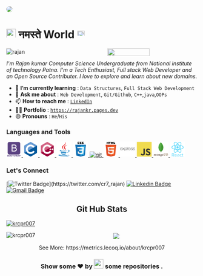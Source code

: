 <img style="border-radius:10px;" src="https://source.unsplash.com/1600x900/daily?coder">
<h1><img src="https://imgur.com/CTPzCrS.gif" height=25px width=25px> <b> नमस्ते World </b> <img src="https://imgur.com/TFzFv3D.gif" height=20px width=20px></h1>
<img src="https://imgur.com/Z9n1y5S.gif" height=47% width=47% align="right">
<p align="left"> <img src="https://komarev.com/ghpvc/?username=krcpr007" alt="rajan" /> </p>

<p><i> I'm Rajan kumar Computer Science Undergraduate from National institute of technology Patna. I'm a Tech Enthusiast, Full stack Web Developer and an Open Source Contributer. I love to explore and learn about new domains.</i></p>
<ul>
<li> 🌱 <b>I’m currently learning</b> : <code>Data Structures</code>, <code>Full Stack Web Development</code></li>
<li> 💬 <b>Ask me about</b> : <code>Web Development</code>, <code>Git/Github</code>, <code>C++</code>,<code>java</code>,<code>OOPs</code></li>
<li> 📫 <b>How to reach me</b> : <code><a href="https://linkedin.com/in/krcpr007">LinkedIn</a></code></li>
<li> 👩‍💻 <b>Portfolio</b> : <code><a href="https://rajankr.pages.dev">https://rajankr.pages.dev</a></code></li>
<li> 😄 <b>Pronouns</b> : <code>He</code>/<code>His</code></li>
<!-- <li> ⚡ <b>Fun fact</b> : </li> -->
</ul>



<h3>Languages and Tools</h3>
<p align="left"> <a href="https://getbootstrap.com" target="_blank"> <img src="https://raw.githubusercontent.com/devicons/devicon/master/icons/bootstrap/bootstrap-plain-wordmark.svg" alt="bootstrap" width="40" height="40"/> </a> <a href="https://www.cprogramming.com/" target="_blank"> <img src="https://raw.githubusercontent.com/devicons/devicon/master/icons/c/c-original.svg" alt="c" width="40" height="40"/> </a> <a href="https://www.w3schools.com/cpp/" target="_blank"> <img src="https://raw.githubusercontent.com/devicons/devicon/master/icons/cplusplus/cplusplus-original.svg" alt="cplusplus" width="40" height="40"/> </a> <a href="https://www.java.com" target="_blank"> <img src="https://raw.githubusercontent.com/devicons/devicon/master/icons/java/java-original.svg" alt="java" width="40" height="40"/> </a> <a href="https://www.w3schools.com/css/" target="_blank"> <img src="https://raw.githubusercontent.com/devicons/devicon/master/icons/css3/css3-original-wordmark.svg" alt="css3" width="40" height="40"/> </a> <a href="https://git-scm.com/" target="_blank"> <img src="https://www.vectorlogo.zone/logos/git-scm/git-scm-icon.svg" alt="git" width="40" height="40"/> </a> <a href="https://www.w3.org/html/" target="_blank"> <img src="https://raw.githubusercontent.com/devicons/devicon/master/icons/html5/html5-original-wordmark.svg" alt="html5" width="40" height="40"/> </a>
  <a href="https://expressjs.com" target="_blank"> <img src="https://raw.githubusercontent.com/devicons/devicon/master/icons/express/express-original-wordmark.svg" alt="express" width="40" height="40"/> </a><a href="https://developer.mozilla.org/en-US/docs/Web/JavaScript" target="_blank"> <img src="https://raw.githubusercontent.com/devicons/devicon/master/icons/javascript/javascript-original.svg" alt="javascript" width="40" height="40"/> </a> <a href="https://www.mongodb.com/" target="_blank"> <img src="https://raw.githubusercontent.com/devicons/devicon/master/icons/mongodb/mongodb-original-wordmark.svg" alt="mongodb" width="40" height="40"/> </a>  <a href="https://reactjs.org/" target="_blank"> <img src="https://raw.githubusercontent.com/devicons/devicon/master/icons/react/react-original-wordmark.svg" alt="react" width="40" height="40"/> </a> </p> 


<h3>Let's Connect</h3>


[![Twitter Badge](https://img.shields.io/badge/-@cr7__rajan-1ca0f1?style=flat-square&labelColor=1ca0f1&logo=twitter&logoColor=white&link=https://twitter.com/_aayushimittal_)](https://twitter.com/cr7_rajan) 
[![Linkedin Badge](https://img.shields.io/badge/-Rajan_kumar-blue?style=flat-square&logo=Linkedin&logoColor=white&link=https://www.linkedin.com/inaayushi-mittal-309853196/)](https://www.linkedin.com/in/krcpr007)
[![Gmail Badge](https://img.shields.io/badge/-rajankk.ug20.cse@nitp.ac.in-c14438?style=flat-square&logo=Gmail&logoColor=white&link=mailto:rajankk.ug20.cse@nitp.ac.in)](mailto:rajankk.ug20.cse@nitp.ac.in)


<center>
<h2 align="center">Git Hub Stats</h2>
  <p align="left"> <a href="https://github.com/ryo-ma/github-profile-trophy"><img src="https://github-profile-trophy.vercel.app/?username=krcpr007" alt="krcpr007" /></a> </p>
  
<p><img align="left" src="https://github-readme-stats.vercel.app/api/top-langs?username=krcpr007&show_icons=true&locale=en&layout=compact" alt="krcpr007" /></p>

<!-- <p>&nbsp;<img align="center" src="https://github-readme-stats.vercel.app/api?username=krcpr007&show_icons=true&locale=en" alt="krcpr007" /></p> -->

<!-- <p><img align="center" src="https://github-readme-streak-stats.herokuapp.com/?user=krcpr007&" alt="krcpr007" /></p> -->
  
<p align="center"></p>
<p align="center"><img align="center" src="https://github-readme-streak-stats.herokuapp.com/?user=krcpr007&theme=dark&hide_border=true"/></p> 
 
<p align="center"></p>
<p align="center">See More: https://metrics.lecoq.io/about/krcpr007</p>

<h3 align="center">Show some ❤ by <img src="https://imgur.com/o7ncZFp.jpg" height=25px width=25px> some repositories .</h3>
</center>
